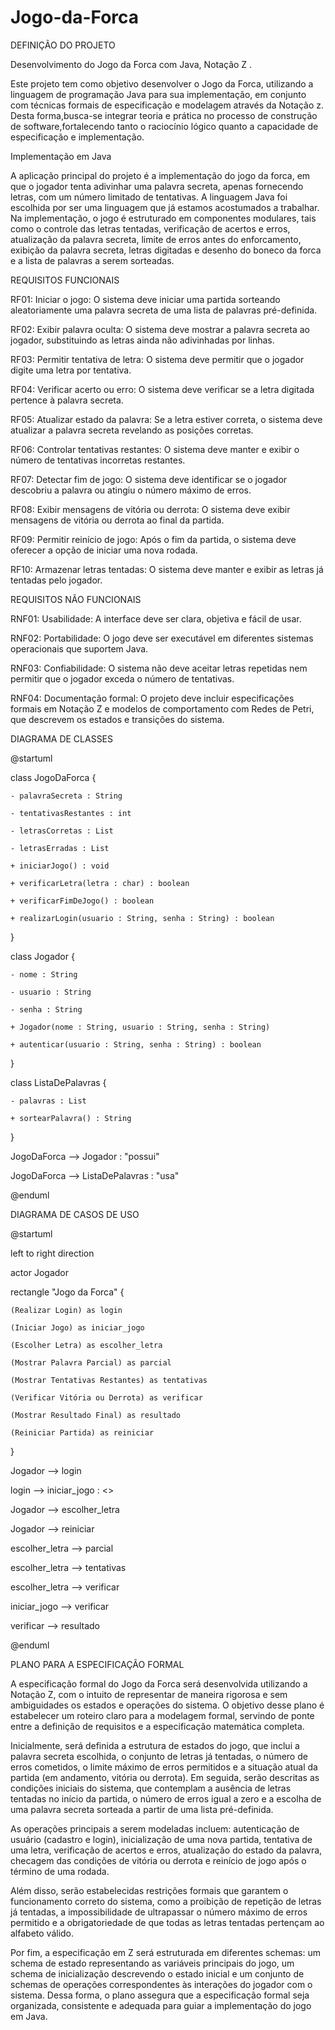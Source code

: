 # Jogo-da-Forca

DEFINIÇÃO DO PROJETO

Desenvolvimento do Jogo da Forca com Java, Notação Z .

Este projeto tem como objetivo desenvolver o Jogo da Forca, utilizando a linguagem de programação Java para sua implementação, em conjunto com técnicas formais de especificação e modelagem através da Notação z. Desta forma,busca-se integrar teoria e prática no processo de construção de software,fortalecendo tanto o raciocínio lógico quanto a capacidade de especificação e implementação.  


Implementação em Java

A aplicação principal do projeto é a implementação do jogo da forca, em que o jogador tenta adivinhar uma palavra secreta, apenas fornecendo letras, com um número limitado de tentativas. A linguagem Java foi escolhida por ser uma linguagem que já estamos acostumados a trabalhar.
Na implementação, o jogo é estruturado em componentes modulares, tais como o controle das letras tentadas, verificação de acertos e erros, atualização da palavra secreta, limite de erros antes do enforcamento, exibição da palavra secreta, letras digitadas e desenho do boneco da forca e a lista de palavras a serem sorteadas.




REQUISITOS FUNCIONAIS

RF01: Iniciar o jogo:
O sistema deve iniciar uma partida sorteando aleatoriamente uma palavra secreta de uma lista de palavras pré-definida.

RF02: Exibir palavra oculta:
O sistema deve mostrar a palavra secreta ao jogador, substituindo as letras ainda não adivinhadas por linhas.

RF03: Permitir tentativa de letra:
O sistema deve permitir que o jogador digite uma letra por tentativa.

RF04: Verificar acerto ou erro:
O sistema deve verificar se a letra digitada pertence à palavra secreta.

RF05: Atualizar estado da palavra:
Se a letra estiver correta, o sistema deve atualizar a palavra secreta revelando as posições corretas.

RF06: Controlar tentativas restantes:
O sistema deve manter e exibir o número de tentativas incorretas restantes.

RF07: Detectar fim de jogo:
O sistema deve identificar se o jogador descobriu a palavra ou atingiu o número máximo de erros.

RF08: Exibir mensagens de vitória ou derrota:
O sistema deve exibir mensagens de vitória ou derrota ao final da partida.

RF09: Permitir reinício de jogo:
Após o fim da partida, o sistema deve oferecer a opção de iniciar uma nova rodada.

RF10: Armazenar letras tentadas:
O sistema deve manter e exibir as letras já tentadas pelo jogador.


REQUISITOS NÃO FUNCIONAIS

RNF01: Usabilidade:
A interface deve ser clara, objetiva e fácil de usar.

RNF02: Portabilidade:
O jogo deve ser executável em diferentes sistemas operacionais que suportem Java.

RNF03: Confiabilidade:
O sistema não deve aceitar letras repetidas nem permitir que o jogador exceda o número de tentativas.

RNF04: Documentação formal:
O projeto deve incluir especificações formais em Notação Z e modelos de comportamento com Redes de Petri, que descrevem os estados e transições do sistema.


DIAGRAMA DE CLASSES

@startuml

class JogoDaForca {

    - palavraSecreta : String
    
    - tentativasRestantes : int
    
    - letrasCorretas : List
    
    - letrasErradas : List
    
    + iniciarJogo() : void
    
    + verificarLetra(letra : char) : boolean
    
    + verificarFimDeJogo() : boolean
    
    + realizarLogin(usuario : String, senha : String) : boolean
    
}

class Jogador {

    - nome : String
    
    - usuario : String
    
    - senha : String
    
    + Jogador(nome : String, usuario : String, senha : String)
    
    + autenticar(usuario : String, senha : String) : boolean
    
}

class ListaDePalavras {

    - palavras : List
    
    + sortearPalavra() : String
    
}

JogoDaForca --> Jogador : "possui"

JogoDaForca --> ListaDePalavras : "usa"


@enduml



DIAGRAMA DE CASOS DE USO

@startuml

left to right direction


actor Jogador

rectangle "Jogo da Forca" {

    (Realizar Login) as login
    
    (Iniciar Jogo) as iniciar_jogo
    
    (Escolher Letra) as escolher_letra
    
    (Mostrar Palavra Parcial) as parcial
    
    (Mostrar Tentativas Restantes) as tentativas
    
    (Verificar Vitória ou Derrota) as verificar
    
    (Mostrar Resultado Final) as resultado

    (Reiniciar Partida) as reiniciar
    
}

Jogador --> login

login --> iniciar_jogo : <<include>>

Jogador --> escolher_letra

Jogador --> reiniciar

escolher_letra --> parcial

escolher_letra --> tentativas

escolher_letra --> verificar

iniciar_jogo --> verificar

verificar --> resultado

@enduml



PLANO PARA A ESPECIFICAÇÃO FORMAL

A especificação formal do Jogo da Forca será desenvolvida utilizando a Notação Z, com o intuito de representar de maneira rigorosa e sem ambiguidades os estados e operações do sistema. O objetivo desse plano é estabelecer um roteiro claro para a modelagem formal, servindo de ponte entre a definição de requisitos e a especificação matemática completa.

Inicialmente, será definida a estrutura de estados do jogo, que inclui a palavra secreta escolhida, o conjunto de letras já tentadas, o número de erros cometidos, o limite máximo de erros permitidos e a situação atual da partida (em andamento, vitória ou derrota).
Em seguida, serão descritas as condições iniciais do sistema, que contemplam a ausência de letras tentadas no início da partida, o número de erros igual a zero e a escolha de uma palavra secreta sorteada a partir de uma lista pré-definida.

As operações principais a serem modeladas incluem: autenticação de usuário (cadastro e login), inicialização de uma nova partida, tentativa de uma letra, verificação de acertos e erros, atualização do estado da palavra, checagem das condições de vitória ou derrota e reinício de jogo após o término de uma rodada.

Além disso, serão estabelecidas restrições formais que garantem o funcionamento correto do sistema, como a proibição de repetição de letras já tentadas, a impossibilidade de ultrapassar o número máximo de erros permitido e a obrigatoriedade de que todas as letras tentadas pertençam ao alfabeto válido.

Por fim, a especificação em Z será estruturada em diferentes schemas: um schema de estado representando as variáveis principais do jogo, um schema de inicialização descrevendo o estado inicial e um conjunto de schemas de operações correspondentes às interações do jogador com o sistema.
Dessa forma, o plano assegura que a especificação formal seja organizada, consistente e adequada para guiar a implementação do jogo em Java.


